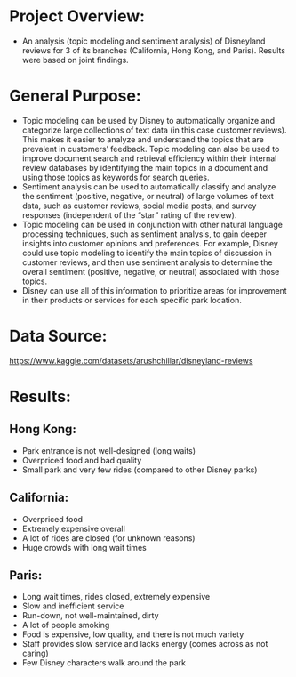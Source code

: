 # Project Overview:
- An analysis (topic modeling and sentiment analysis) of Disneyland reviews for 3 of its branches (California, Hong Kong, and Paris). Results were based on joint findings.

# General Purpose:
- Topic modeling can be used by Disney to automatically organize and categorize large collections of text data (in this case customer reviews). This makes it easier to analyze and understand the topics that are prevalent in customers’ feedback. Topic modeling can also be used to improve document search and retrieval efficiency within their internal review databases by identifying the main topics in a document and using those topics as keywords for search queries.
- Sentiment analysis can be used to automatically classify and analyze the sentiment (positive, negative, or neutral) of large volumes of text data, such as customer reviews, social media posts, and survey responses (independent of the “star” rating of the review).
- Topic modeling can be used in conjunction with other natural language processing techniques, such as sentiment analysis, to gain deeper insights into customer opinions and preferences. For example, Disney could use topic modeling to identify the main topics of discussion in customer reviews, and then use sentiment analysis to determine the overall sentiment (positive, negative, or neutral) associated with those topics.
- Disney can use all of this information to prioritize areas for improvement in their products or services for each specific park location.

# Data Source:
https://www.kaggle.com/datasets/arushchillar/disneyland-reviews

# Results:
## Hong Kong:
- Park entrance is not well-designed (long waits)
- Overpriced food and bad quality
- Small park and very few rides (compared to other Disney parks)
## California:
- Overpriced food
- Extremely expensive overall
- A lot of rides are closed (for unknown reasons)
- Huge crowds with long wait times
## Paris:
- Long wait times, rides closed, extremely expensive
- Slow and inefficient service
- Run-down, not well-maintained, dirty
- A lot of people smoking
- Food is expensive, low quality, and there is not much variety
- Staff provides slow service and lacks energy (comes across as not caring)
- Few Disney characters walk around the park

